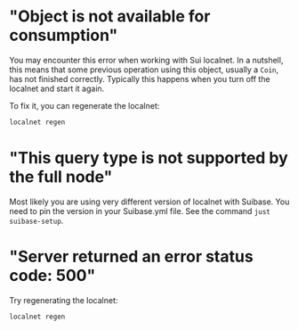 # "Object is not available for consumption"

You may encounter this error when working with Sui localnet.
In a nutshell, this means that some previous operation using this object, usually a `Coin`, has not finished correctly.
Typically this happens when you turn off the localnet and start it again.

To fix it, you can regenerate the localnet:

```bash
localnet regen
```

# "This query type is not supported by the full node"

Most likely you are using very different version of localnet with Suibase.
You need to pin the version in your Suibase.yml file.
See the command `just suibase-setup`.

# "Server returned an error status code: 500"

Try regenerating the localnet:

```bash
localnet regen
```
